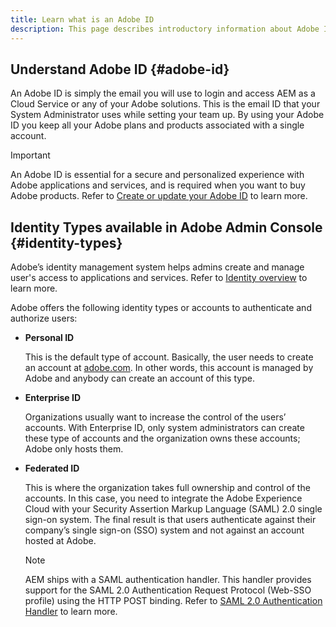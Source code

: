 ```yaml
---
title: Learn what is an Adobe ID
description: This page describes introductory information about Adobe ID.
---
```


## Understand Adobe ID {#adobe-id}

An Adobe ID is simply the email you will use to login and access AEM as a Cloud Service or any of your Adobe solutions. This is the email ID that your System Administrator uses while setting your team up. By using your Adobe ID you keep all your Adobe plans and products associated with a single account.

>[!IMPORTANT]
>An Adobe ID is essential for a secure and personalized experience with Adobe applications and services, and is required when you want to buy Adobe products. Refer to [Create or update your Adobe ID](https://helpx.adobe.com/ca/manage-account/using/create-update-adobe-id.html#HowtocreateorupdateyourAdobeID) to learn more.

## Identity Types available in Adobe Admin Console {#identity-types}

Adobe’s identity management system helps admins create and manage user's access to applications and services. Refer to [Identity overview](https://helpx.adobe.com/enterprise/admin-guide.html/enterprise/using/identity.ug.html) to learn more.

Adobe offers the following identity types or accounts to authenticate and authorize users:

* **Personal ID**

   This is the default type of account. Basically, the user needs to create an account at [adobe.com](https://www.adobe.com/). In other words, this account is managed by Adobe and anybody can create an account of this type. 

* **Enterprise ID** 

   Organizations usually want to increase the control of the users’ accounts. With Enterprise ID, only system administrators can create these type of accounts and the organization owns these accounts; Adobe only hosts them.

* **Federated ID**

   This is  where the organization takes full ownership and control of the accounts. In this case, you need to integrate the Adobe Experience Cloud with your Security Assertion Markup Language (SAML) 2.0 single sign-on system. The final result is that users authenticate against their company’s single sign-on (SSO) system and not against an account hosted at Adobe.

   >[!NOTE]
   >AEM ships with a SAML authentication handler. This handler provides support for the SAML 2.0 Authentication Request Protocol (Web-SSO profile) using the HTTP POST binding. Refer to [SAML 2.0 Authentication Handler](https://experienceleague.adobe.com/docs/experience-manager-65/administering/security/saml-2-0-authenticationhandler.html#security) to learn more.